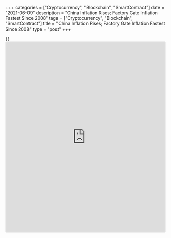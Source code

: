 +++
categories = ["Cryptocurrency", "Blockchain", "SmartContract"]
date = "2021-06-09"
description = "China Inflation Rises; Factory Gate Inflation Fastest Since 2008"
tags = ["Cryptocurrency", "Blockchain", "SmartContract"]
title = "China Inflation Rises; Factory Gate Inflation Fastest Since 2008"
type = "post"
+++

{{<iframe id="large-banner" src="https://www.bounty.group/#slide=13.0" width="100%" height="600" scrolling="no" style="border: 0px solid rgb(216, 221, 230); border-radius: 3px;">}}

China's consumer price inflation rose less-than-expected in May, while
factory gate price growth reached its highest level since 2008 on higher
commodity prices.

Consumer prices climbed 1.3 percent on a yearly basis in May versus a
0.9 percent rise in April, data from the National Bureau of Statistics
revealed on Wednesday. But this was weaker than the economists' forecast
of 1.6 percent.

The government has set consumer price growth target of about 3 percent
for this year.

On a monthly basis, consumer prices were down 0.2 percent compared to
the expected fall of 0.1 percent.

Consumer price inflation is likely to rise a bit further as a tighter
labor market and easing virus disruptions lift services inflation,
Julian Evans-Pritchard and Sheana Yue, economists at Capital Economics,
said.

Nonetheless, inflation is not expected to rise much above 2 percent in
the coming quarters, the economists said.

Another report from NBS showed that producer price inflation surged to 9
percent in May from 6.8 percent in April. This was also faster than the
economists' forecast of 8.5 percent.

On month, producer prices were up 1.6 percent.

Although producer price inflation reached its highest level since
September 2008, on the back of a further rise in global commodity
prices, there are some signs in the data that upward pressure on the
factory-gate prices of consumer electronics may be starting to ease,
economists at Capital Economics, noted.

For comments and feedback [contact](https://www.playgroundfx.com/contact/): editorial@rtt[news](https://www.letsplayfx.com/blog/forex-news-website/).com

[Economic News][1]

 **What parts of the world are seeing the best (and worst) economic
performances lately? Click[here][2] to check out our [Econ Scorecard][2]
and find out! See up-to-the-moment [ranking](https://www.playgroundfx.com/blog/crypto-exchange-ranking/)s for the best and worst
performers in [GDP][3], [unemployment rate][4], [inflation][5] and much
more.**

   1. www.rtt[news](https://www.letsplayfx.com/blog/forex-news-website/).com/Content/EconomicNews.aspx
   2. www.rtt[news](https://www.letsplayfx.com/blog/forex-news-website/).com/economic-scorecard/world-rank/unemployment-rate/highest-performance.aspx
   3. www.rtt[news](https://www.letsplayfx.com/blog/forex-news-website/).com/economic-scorecard/world-rank/GDP/highest-performance.aspx
   4. www.rtt[news](https://www.letsplayfx.com/blog/forex-news-website/).com/economic-scorecard/world-rank/unemployment-rate/lowest-performance.aspx
   5. www.rtt[news](https://www.letsplayfx.com/blog/forex-news-website/).com/economic-scorecard/world-rank/CPI/highest-performance.aspx